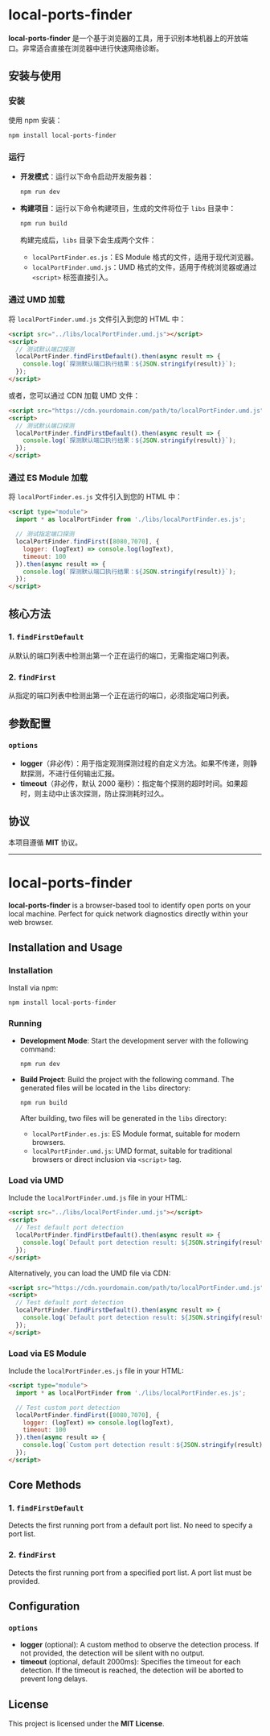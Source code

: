 # local-ports-finder

**local-ports-finder** 是一个基于浏览器的工具，用于识别本地机器上的开放端口。非常适合直接在浏览器中进行快速网络诊断。

## 安装与使用

### 安装

使用 npm 安装：

```bash
npm install local-ports-finder
```

### 运行

- **开发模式**：运行以下命令启动开发服务器：

  ```bash
  npm run dev
  ```

- **构建项目**：运行以下命令构建项目，生成的文件将位于 `libs` 目录中：

  ```bash
  npm run build
  ```

  构建完成后，`libs` 目录下会生成两个文件：
  - `localPortFinder.es.js`：ES Module 格式的文件，适用于现代浏览器。
  - `localPortFinder.umd.js`：UMD 格式的文件，适用于传统浏览器或通过 `<script>` 标签直接引入。

### 通过 UMD 加载

将 `localPortFinder.umd.js` 文件引入到您的 HTML 中：

```html
<script src="../libs/localPortFinder.umd.js"></script>
<script>
  // 测试默认端口探测
  localPortFinder.findFirstDefault().then(async result => {
    console.log(`探测默认端口执行结果：${JSON.stringify(result)}`);
  });
</script>
```

或者，您可以通过 CDN 加载 UMD 文件：

```html
<script src="https://cdn.yourdomain.com/path/to/localPortFinder.umd.js"></script>
<script>
  // 测试默认端口探测
  localPortFinder.findFirstDefault().then(async result => {
    console.log(`探测默认端口执行结果：${JSON.stringify(result)}`);
  });
</script>
```

### 通过 ES Module 加载

将 `localPortFinder.es.js` 文件引入到您的 HTML 中：

```html
<script type="module">
  import * as localPortFinder from './libs/localPortFinder.es.js';

  // 测试指定端口探测
  localPortFinder.findFirst([8080,7070], {
    logger: (logText) => console.log(logText),
    timeout: 100
  }).then(async result => {
    console.log(`探测默认端口执行结果：${JSON.stringify(result)}`);
  });
</script>
```

## 核心方法

### 1. `findFirstDefault`

从默认的端口列表中检测出第一个正在运行的端口，无需指定端口列表。

### 2. `findFirst`

从指定的端口列表中检测出第一个正在运行的端口，必须指定端口列表。

## 参数配置

### `options`

- **logger**（非必传）：用于指定观测探测过程的自定义方法。如果不传递，则静默探测，不进行任何输出汇报。
- **timeout**（非必传，默认 2000 毫秒）：指定每个探测的超时时间。如果超时，则主动中止该次探测，防止探测耗时过久。

## 协议

本项目遵循 **MIT** 协议。

---

# local-ports-finder

**local-ports-finder** is a browser-based tool to identify open ports on your local machine. Perfect for quick network diagnostics directly within your web browser.

## Installation and Usage

### Installation

Install via npm:

```bash
npm install local-ports-finder
```

### Running

- **Development Mode**: Start the development server with the following command:

  ```bash
  npm run dev
  ```

- **Build Project**: Build the project with the following command. The generated files will be located in the `libs` directory:

  ```bash
  npm run build
  ```

  After building, two files will be generated in the `libs` directory:
  - `localPortFinder.es.js`: ES Module format, suitable for modern browsers.
  - `localPortFinder.umd.js`: UMD format, suitable for traditional browsers or direct inclusion via `<script>` tag.

### Load via UMD

Include the `localPortFinder.umd.js` file in your HTML:

```html
<script src="../libs/localPortFinder.umd.js"></script>
<script>
  // Test default port detection
  localPortFinder.findFirstDefault().then(async result => {
    console.log(`Default port detection result: ${JSON.stringify(result)}`);
  });
</script>
```

Alternatively, you can load the UMD file via CDN:

```html
<script src="https://cdn.yourdomain.com/path/to/localPortFinder.umd.js"></script>
<script>
  // Test default port detection
  localPortFinder.findFirstDefault().then(async result => {
    console.log(`Default port detection result: ${JSON.stringify(result)}`);
  });
</script>
```

### Load via ES Module

Include the `localPortFinder.es.js` file in your HTML:

```html
<script type="module">
  import * as localPortFinder from './libs/localPortFinder.es.js';

  // Test custom port detection
  localPortFinder.findFirst([8080,7070], {
    logger: (logText) => console.log(logText),
    timeout: 100
  }).then(async result => {
    console.log(`Custom port detection result：${JSON.stringify(result)}`);
  });
</script>
```

## Core Methods

### 1. `findFirstDefault`

Detects the first running port from a default port list. No need to specify a port list.

### 2. `findFirst`

Detects the first running port from a specified port list. A port list must be provided.

## Configuration

### `options`

- **logger** (optional): A custom method to observe the detection process. If not provided, the detection will be silent with no output.
- **timeout** (optional, default 2000ms): Specifies the timeout for each detection. If the timeout is reached, the detection will be aborted to prevent long delays.

## License

This project is licensed under the **MIT License**.
